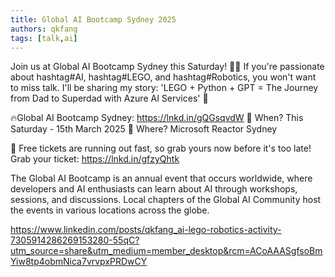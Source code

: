 ```yaml
---
title: Global AI Bootcamp Sydney 2025
authors: qkfang
tags: [talk,ai]
---
```



Join us at Global AI Bootcamp Sydney this Saturday! 🎤🤖 If you're passionate about hashtag#AI, hashtag#LEGO, and hashtag#Robotics, you won't want to miss talk. I'll be sharing my story: 'LEGO + Python + GPT = The Journey from Dad to Superdad with Azure AI Services' 🌟

🔥Global AI Bootcamp Sydney: https://lnkd.in/gQGsqvdW
📅 When? This Saturday - 15th March 2025
📍 Where? Microsoft Reactor Sydney

🎫 Free tickets are running out fast, so grab yours now before it's too late!
Grab your ticket: https://lnkd.in/gfzyQhtk

The Global AI Bootcamp is an annual event that occurs worldwide, where developers and AI enthusiasts can learn about AI through workshops, sessions, and discussions. Local chapters of the Global AI Community host the events in various locations across the globe.


https://www.linkedin.com/posts/qkfang_ai-lego-robotics-activity-7305914286269153280-55qC?utm_source=share&utm_medium=member_desktop&rcm=ACoAAASgfsoBmYiw8tp4obmNica7vrvpxPRDwCY